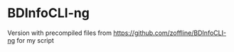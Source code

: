 # BDInfoCLI-ng
Version with precompiled files from https://github.com/zoffline/BDInfoCLI-ng for my script

